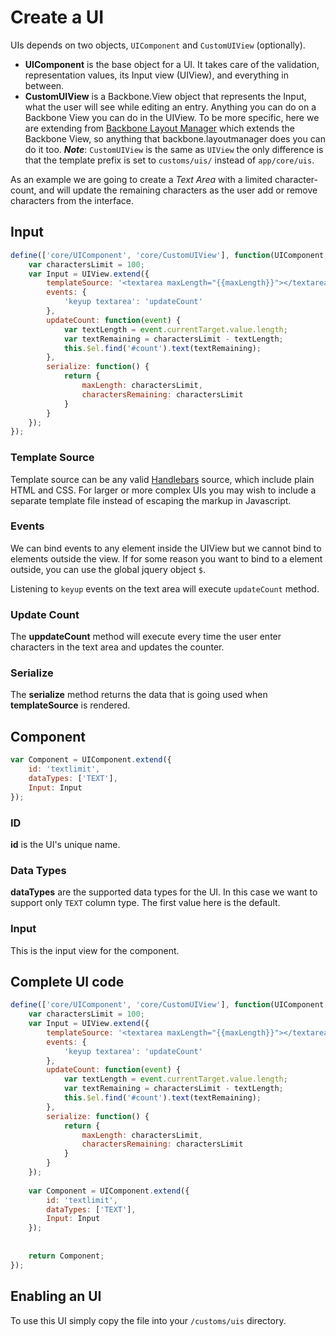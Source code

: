# Create a UI

UIs depends on two objects, `UIComponent` and `CustomUIView` (optionally).

- **UIComponent** is the base object for a UI. It takes care of the validation, representation values, its Input view (UIView), and everything in between.
- **CustomUIView** is a Backbone.View object that represents the Input, what the user will see while editing an entry. Anything you can do on a Backbone View you can do in the UIView. To be more specific, here we are extending from [Backbone Layout Manager](https://github.com/tbranyen/backbone.layoutmanager) which extends the Backbone View, so anything that backbone.layoutmanager does you can do it too. _**Note**_: `CustomUIView` is the same as `UIView` the only difference is that the template prefix is set to `customs/uis/` instead of `app/core/uis`.

As an example we are going to create a _Text Area_ with a limited character-count, and will update the remaining characters as the user add or remove characters from the interface.

## Input
 
```js
define(['core/UIComponent', 'core/CustomUIView'], function(UIComponent, UIView) {
    var charactersLimit = 100;
    var Input = UIView.extend({        
        templateSource: '<textarea maxLength="{{maxLength}}"></textarea><span id="count">{{charactersRemaining}}</span>',
        events: {
            'keyup textarea': 'updateCount'
        },
        updateCount: function(event) {
            var textLength = event.currentTarget.value.length;
            var textRemaining = charactersLimit - textLength;
            this.$el.find('#count').text(textRemaining);
        },
        serialize: function() {
            return {
                maxLength: charactersLimit,
                charactersRemaining: charactersLimit
            }
        }
    });
});
``` 

### Template Source
Template source can be any valid [Handlebars](http://handlebarsjs.com) source, which include plain HTML and CSS. For larger or more complex UIs you may wish to include a separate template file instead of escaping the markup in Javascript.

### Events
We can bind events to any element inside the UIView but we cannot bind to elements outside the view. If for some reason you want to bind to a element outside, you can use the global jquery object `$`.

Listening to `keyup` events on the text area will execute `updateCount` method.

### Update Count
The **uppdateCount** method will execute every time the user enter characters in the text area and updates the counter.

### Serialize
The **serialize** method returns the data that is going used when **templateSource** is rendered.

## Component

```js
var Component = UIComponent.extend({
    id: 'textlimit',
    dataTypes: ['TEXT'],
    Input: Input
});
```


### ID
**id** is the UI's unique name.

### Data Types
**dataTypes** are the supported data types for the UI. In this case we want to support only `TEXT` column type. The first value here is the default.
 
### Input
This is the input view for the component.

## Complete UI code

```js
define(['core/UIComponent', 'core/CustomUIView'], function(UIComponent, UIView) {
    var charactersLimit = 100;
    var Input = UIView.extend({        
        templateSource: '<textarea maxLength="{{maxLength}}"></textarea><span id="count">{{charactersRemaining}}</span>',
        events: {
            'keyup textarea': 'updateCount'
        },
        updateCount: function(event) {
            var textLength = event.currentTarget.value.length;
            var textRemaining = charactersLimit - textLength;
            this.$el.find('#count').text(textRemaining);
        },
        serialize: function() {
            return {
                maxLength: charactersLimit,
                charactersRemaining: charactersLimit
            }
        }  
    });
    
    var Component = UIComponent.extend({
        id: 'textlimit',
        dataTypes: ['TEXT'],
        Input: Input
    });
    
    
    return Component;
});
```

## Enabling an UI
To use this UI simply copy the file into your `/customs/uis` directory.
